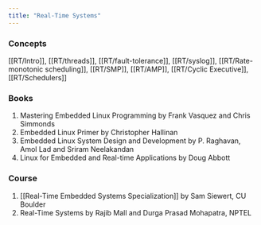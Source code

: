 ```yaml
---
title: "Real-Time Systems"
---
```



### Concepts

[[RT/Intro]], [[RT/threads]], [[RT/fault-tolerance]], [[RT/syslog]], [[RT/Rate-monotonic scheduling]], [[RT/SMP]], [[RT/AMP]], [[RT/Cyclic Executive]], [[RT/Schedulers]]

### Books

1. Mastering Embedded Linux Programming by Frank Vasquez and Chris Simmonds
2. Embedded Linux Primer by Christopher Hallinan
3. Embedded Linux System Design and Development by P. Raghavan,  Amol Lad and Sriram Neelakandan
4. Linux for Embedded and Real-time Applications by Doug Abbott

### Course

1. [[Real-Time Embedded Systems Specialization]] by Sam Siewert, CU Boulder
2. Real-Time Systems by Rajib Mall and Durga Prasad Mohapatra, NPTEL


<script defer src="https://cdn.commento.io/js/commento.js"></script>
<div id="commento"></div>